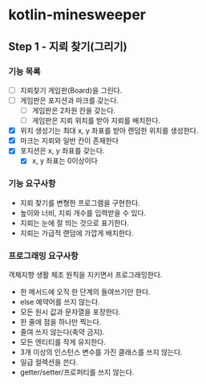 # kotlin-minesweeper

## Step 1 - 지뢰 찾기(그리기)

### 기능 목록

- [ ] 지뢰찾기 게임판(Board)을 그린다.
- [ ] 게임판은 포지션과 마크를 갖는다.
    - [ ] 게임판은 2차원 칸을 갖는다.
    - [ ] 게임판은 지뢰 위치를 받아 지뢰를 배치한다.
- [X] 위치 생성기는 최대 x, y 좌표를 받아 랜덤한 위치를 생성한다.
- [X] 마크는 지뢰와 일반 칸이 존재한다
- [X] 포지션은 x, y 좌표를 갖는다.
    - [X] x, y 좌표는 0이상이다

### 기능 요구사항

- 지뢰 찾기를 변형한 프로그램을 구현한다.
- 높이와 너비, 지뢰 개수를 입력받을 수 있다.
- 지뢰는 눈에 잘 띄는 것으로 표기한다.
- 지뢰는 가급적 랜덤에 가깝게 배치한다.

### 프로그래밍 요구사항

객체지향 생활 체조 원칙을 지키면서 프로그래밍한다.

- 한 메서드에 오직 한 단계의 들여쓰기만 한다.
- else 예약어를 쓰지 않는다.
- 모든 원시 값과 문자열을 포장한다.
- 한 줄에 점을 하나만 찍는다.
- 줄여 쓰지 않는다(축약 금지).
- 모든 엔티티를 작게 유지한다.
- 3개 이상의 인스턴스 변수를 가진 클래스를 쓰지 않는다.
- 일급 컬렉션을 쓴다.
- getter/setter/프로퍼티를 쓰지 않는다.
